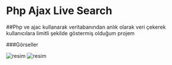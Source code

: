 # Php Ajax Live Search

##Php ve ajac kullanarak veritabanından anlık olarak veri çekerek kullanıcılara limitli şekilde göstermiş olduğum projem

###Görseller


![resim](image/src.png)
![resim](image/src2.png)


